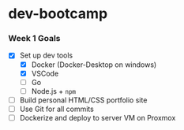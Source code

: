 # dev-bootcamp

### Week 1 Goals
- [X] Set up dev tools
  - [X] Docker (Docker-Desktop on windows)
  - [X] VSCode
  - [ ] Go
  - [ ] Node.js + `npm`
- [ ] Build personal HTML/CSS portfolio site
- [ ] Use Git for all commits
- [ ] Dockerize and deploy to server VM on Proxmox
